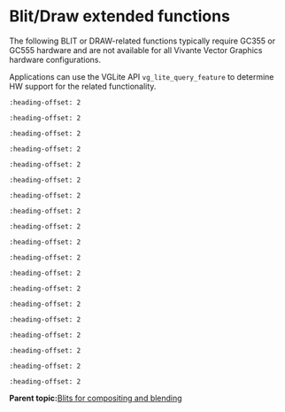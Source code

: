# Blit/Draw extended functions

The following BLIT or DRAW-related functions typically require GC355 or GC555 hardware and are not available for all Vivante Vector Graphics hardware configurations.

Applications can use the VGLite API `vg_lite_query_feature` to determine HW support for the related functionality.


```{include} ../topics/vg_lite_get_parameter_function.md
:heading-offset: 2
```

```{include} ../topics/vg_lite_enable_scissor_function.md
:heading-offset: 2
```

```{include} ../topics/vg_lite_disable_scissor_function.md
:heading-offset: 2
```

```{include} ../topics/vg_lite_scissor_rects_function.md
:heading-offset: 2
```

```{include} ../topics/vg_lite_set_scissor_function.md
:heading-offset: 2
```

```{include} ../topics/vg_lite_disable_color_transform_function.md
:heading-offset: 2
```

```{include} ../topics/vg_lite_enable_color_transform_function.md
:heading-offset: 2
```

```{include} ../topics/vg_lite_set_color_transform_function.md
:heading-offset: 2
```

```{include} ../topics/vg_lite_enable_masklayer_function.md
:heading-offset: 2
```

```{include} ../topics/vg_lite_disable_masklayer_function.md
:heading-offset: 2
```

```{include} ../topics/vg_lite_create_masklayer_function.md
:heading-offset: 2
```

```{include} ../topics/vg_lite_fill_masklayer_function.md
:heading-offset: 2
```

```{include} ../topics/vg_lite_blend_masklayer_function.md
:heading-offset: 2
```

```{include} ../topics/vg_lite_set_masklayer_function.md
:heading-offset: 2
```

```{include} ../topics/vg_lite_render_masklayer_function.md
:heading-offset: 2
```

```{include} ../topics/vg_lite_destroy_masklayer_function.md
:heading-offset: 2
```

```{include} ../topics/vg_lite_set_mirror_function.md
:heading-offset: 2
```

```{include} ../topics/vg_lite_source_global_alpha_function.md
:heading-offset: 2
```

```{include} ../topics/vg_lite_dest_global_alpha_function.md
:heading-offset: 2
```

**Parent topic:**[Blits for compositing and blending](../topics/blits_for_compositing_and_blending.md)

